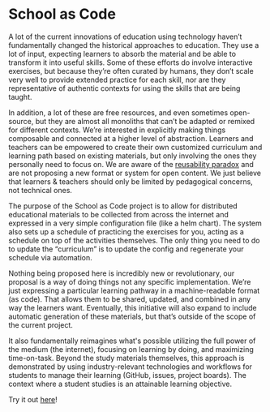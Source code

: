 # School as Code

A lot of the current innovations of education using technology haven’t fundamentally changed the historical approaches to education. They use a lot of input, expecting learners to absorb the material and be able to transform it into useful skills. Some of these efforts do involve interactive exercises, but because they’re often curated by humans, they don’t scale very well to provide extended practice for each skill, nor are they representative of authentic contexts for using the skills that are being taught.

In addition, a lot of these are free resources, and even sometimes open-source, but they are almost all monoliths that can’t be adapted or remixed for different contexts. We’re interested in explicitly making things composable and connected at a higher level of abstraction. Learners and teachers can be empowered to create their own customized curriculum and learning path based on existing materials, but only involving the ones they personally need to focus on. We are aware of the [reusability paradox](https://opencontent.org/docs/paradox.html) and are not proposing a new format or system for open content. We just believe that learners & teachers should only be limited by pedagogical concerns, not technical ones.

The purpose of the School as Code project is to allow for distributed educational materials to be collected from across the internet and expressed in a very simple configuration file (like a helm chart). The system also sets up a schedule of practicing the exercises for you, acting as a schedule on top of the activities themselves. The only thing you need to do to update the “curriculum” is to update the config and regenerate your schedule via automation.

Nothing being proposed here is incredibly new or revolutionary, our proposal is a way of doing things not any specific implementation. We’re just expressing a particular learning pathway in a machine-readable format (as code). That allows them to be shared, updated, and combined in any way the learners want. Eventually, this initiative will also expand to include automatic generation of these materials, but that’s outside of the scope of the current project.

It also fundamentally reimagines what's possible utilizing the full power of the medium (the internet), focusing on learning by doing, and maximizing time-on-task.  Beyond the study materials themselves, this approach is demonstrated by using industry-relevant technologies and workflows for students to manage their learning (GitHub, issues, project boards).  The context where a student studies is an attainable learning objective.

Try it out [here](https://github.com/school-as-code/school-as-code)!
